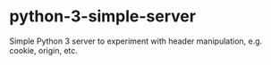 # python-3-simple-server

Simple Python 3 server to experiment with header manipulation, e.g. cookie, origin, etc.
